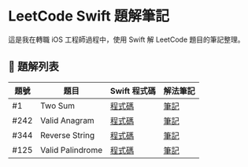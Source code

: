 # LeetCode Swift 題解筆記

這是我在轉職 iOS 工程師過程中，使用 Swift 解 LeetCode 題目的筆記整理。

## 📘 題解列表

| 題號 | 題目         | Swift 程式碼                     | 解法筆記                        |
|------|--------------|----------------------------------|---------------------------------|
| #1   | Two Sum      | [程式碼](./TwoSum/two_sum.swift) | [筆記](./TwoSum/README.md)     |
| #242 | Valid Anagram| [程式碼](./ValidAnagram/valid_anagram.swift) | [筆記](./ValidAnagram/README.md) |
| #344 | Reverse String | [程式碼](./ReverseString/reverse_string.swift) | [筆記](./ReverseString/README.md) |
| #125 | Valid Palindrome | [程式碼](./ValidPalindrome/valid_palindrome.swift) | [筆記](./ValidPalindrome/README.md) |
